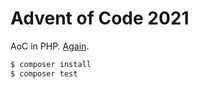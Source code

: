 # Advent of Code 2021

AoC in PHP. [Again](https://github.com/bake/adventofcode-2020).

```bash
$ composer install
$ composer test
```
